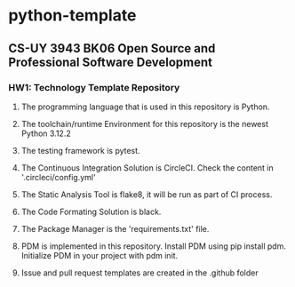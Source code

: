 # python-template

## CS-UY 3943 BK06 Open Source and Professional Software Development 

### HW1: Technology Template Repository

1. The programming language that is used in this repository is Python.

2. The toolchain/runtime Environment for this repository is the newest Python 3.12.2

3. The testing framework is pytest. 

4. The Continuous Integration Solution is CircleCI. Check the content in '.circleci/config.yml'

5. The Static Analysis Tool is flake8, it will be run as part of CI process.

6. The Code Formating Solution is black.

7. The Package Manager is the 'requirements.txt' file.

8. PDM is implemented in this repository.
   Install PDM using pip install pdm.
   Initialize PDM in your project with pdm init.

10. Issue and pull request templates are created in the .github folder
